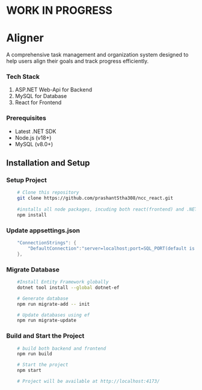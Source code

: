 # WORK IN PROGRESS

# Aligner
A comprehensive task management and organization system designed to help users align their goals and track progress efficiently.

### Tech Stack
1. ASP.NET Web-Api for Backend
2. MySQL for Database
3. React for Frontend

### Prerequisites
- Latest .NET SDK
- Node.js (v18+)
- MySQL (v8.0+)

## Installation and Setup

### Setup Project

```bash
    # Clone this repository
    git clone https://github.com/prashantStha308/ncc_react.git
    
    #installs all node packages, incuding both react(frontend) and .NET(backend) packages
    npm install
```

### Update appsettings.json

``` C#
    "ConnectionStrings": {
        "DefaultConnection":"server=localhost;port=SQL_PORT(default is 3306);database=Aligner;user=DB_USER;password=PASSWORD;"
    },
```

### Migrate Database

```bash
    #Install Entity Framework globally
    dotnet tool install --global dotnet-ef

    # Generate database
    npm run migrate-add -- init

    # Update databases using ef
    npm run migrate-update
```

### Build and Start the Project

```bash
    # build both backend and frontend
    npm run build

    # Start the project
    npm start

    # Project will be available at http://localhost:4173/
```
